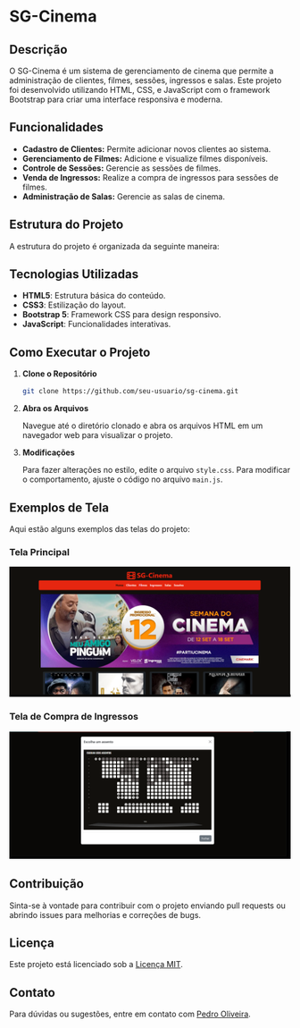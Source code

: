 # SG-Cinema

## Descrição

O SG-Cinema é um sistema de gerenciamento de cinema que permite a administração de clientes, filmes, sessões, ingressos e salas. Este projeto foi desenvolvido utilizando HTML, CSS, e JavaScript com o framework Bootstrap para criar uma interface responsiva e moderna.

## Funcionalidades

- **Cadastro de Clientes:** Permite adicionar novos clientes ao sistema.
- **Gerenciamento de Filmes:** Adicione e visualize filmes disponíveis.
- **Controle de Sessões:** Gerencie as sessões de filmes.
- **Venda de Ingressos:** Realize a compra de ingressos para sessões de filmes.
- **Administração de Salas:** Gerencie as salas de cinema.

## Estrutura do Projeto

A estrutura do projeto é organizada da seguinte maneira:


## Tecnologias Utilizadas

- **HTML5**: Estrutura básica do conteúdo.
- **CSS3**: Estilização do layout.
- **Bootstrap 5**: Framework CSS para design responsivo.
- **JavaScript**: Funcionalidades interativas.

## Como Executar o Projeto

1. **Clone o Repositório**

   ```bash
   git clone https://github.com/seu-usuario/sg-cinema.git
   ```

2. **Abra os Arquivos**

   Navegue até o diretório clonado e abra os arquivos HTML em um navegador web para visualizar o projeto.

3. **Modificações**

   Para fazer alterações no estilo, edite o arquivo `style.css`. Para modificar o comportamento, ajuste o código no arquivo `main.js`.

## Exemplos de Tela

Aqui estão alguns exemplos das telas do projeto:

### Tela Principal

![Tela Principal](assets/TelaPrincipal.png)

### Tela de Compra de Ingressos

![Tela de Compra de Ingressos](assets/EscolhaUmAssento.png)

## Contribuição

Sinta-se à vontade para contribuir com o projeto enviando pull requests ou abrindo issues para melhorias e correções de bugs.

## Licença

Este projeto está licenciado sob a [Licença MIT](LICENSE).

## Contato

Para dúvidas ou sugestões, entre em contato com [Pedro Oliveira](mailto:pedropucmont@gmail.com).
